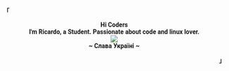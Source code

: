 <style>
  @import url('https://fonts.googleapis.com/css2?family=Roboto:wght@300&display=swap');
</style>

<head>
  <style>
  body {
    font-family: Roboto, sans-serif;
  }
</style>

  </head>

<div align="justify">
<!-- Profile -->
<p align="left"><strong><samp style="font-family: Roboto, sans-serif;">「</samp></strong></p>
  <p align="center">
    <samp style="font-family: Roboto, sans-serif;">
      <b>
        Hi Coders
      <br>
        I'm Ricardo, a Student. Passionate about code and linux lover.
      </b>
      <br>
        <image src="https://readme-typing-svg.herokuapp.com?font=Iosevka&size=16&color=6791c9&center=true&width=410&height=45&lines=Welcome+to+my+GitHub+profile!">
      <br>
      <b>
        ~ Слава Україні ~
      </b>
    </samp>
  </p>
<p align="right"><strong><samp style="font-family: Roboto, sans-serif;">」</samp></strong></p>

